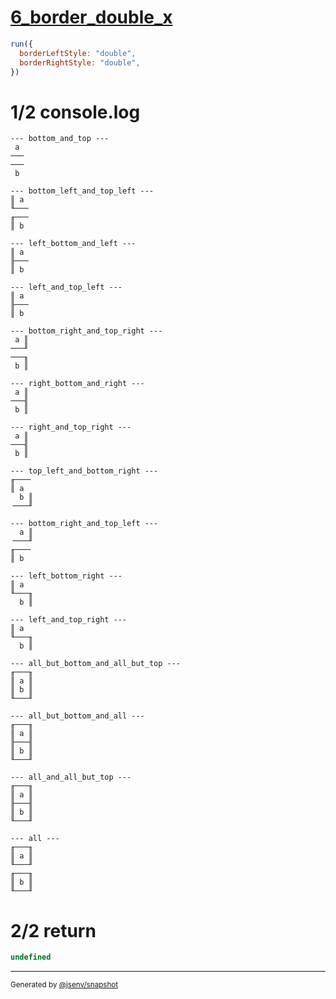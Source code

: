 # [6_border_double_x](../../table_2_cells_same_column.test.mjs#L164)

```js
run({
  borderLeftStyle: "double",
  borderRightStyle: "double",
})
```

# 1/2 console.log

```console
--- bottom_and_top ---
 a 
───
───
 b 

--- bottom_left_and_top_left ---
║ a 
╙───
╓───
║ b 

--- left_bottom_and_left ---
║ a 
╟───
║ b 

--- left_and_top_left ---
║ a 
╟───
║ b 

--- bottom_right_and_top_right ---
 a ║
───╜
───╖
 b ║

--- right_bottom_and_right ---
 a ║
───╢
 b ║

--- right_and_top_right ---
 a ║
───╢
 b ║

--- top_left_and_bottom_right ---
╓───╴
║ a  
  b ║
╶───╜

--- bottom_right_and_top_left ---
  a ║
╶───╜
╓───╴
║ b  

--- left_bottom_right ---
║ a  
╙───╖
  b ║

--- left_and_top_right ---
║ a  
╙───╖
  b ║

--- all_but_bottom_and_all_but_top ---
╓───╖
║ a ║
║ b ║
╙───╜

--- all_but_bottom_and_all ---
╓───╖
║ a ║
╟───╢
║ b ║
╙───╜

--- all_and_all_but_top ---
╓───╖
║ a ║
╟───╢
║ b ║
╙───╜

--- all ---
╓───╖
║ a ║
╙───╜
╓───╖
║ b ║
╙───╜

```

# 2/2 return

```js
undefined
```

---

<sub>
  Generated by <a href="https://github.com/jsenv/core/tree/main/packages/independent/snapshot">@jsenv/snapshot</a>
</sub>
